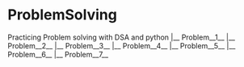 # ProblemSolving
Practicing Problem solving with DSA and python
|__ Problem__1__
|__ Problem__2__
|__ Problem__3__
|__ Problem__4__
|__ Problem__5__
|__ Problem__6__
|__ Problem__7__

